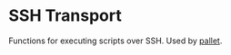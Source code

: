 # SSH Transport

Functions for executing scripts over SSH.  Used by [pallet](https://github.com/pallet/pallet).
